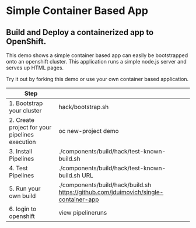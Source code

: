 # Simple Container Based App 

## Build and Deploy a containerized app to OpenShift. 

This demo shows a simple container based app can easily be bootstrapped onto an openshift cluster.
This application runs a simple node.js server and serves up HTML pages. 

Try it out by forking this demo or use your own container based application.
 
| Step    |    |
| ----------- | ----------- |
| 1.  Bootstrap your cluster    |  hack/bootstrap.sh    |
| 2.  Create project for your pipelines execution    |  oc new-project demo     |
| 3. Install Pipelines       | ./components/build/hack/test-known-build.sh | 
| 4. Test Pipelines     |   ./components/build/hack/test-known-build.sh URL      |
| 5.  Run your own  build     |  ./components/build/hack/build.sh  https://github.com/jduimovich/single-container-app       |
| 6.  login to openshift     |  view pipelineruns  |
 


